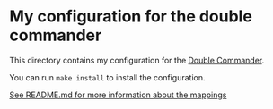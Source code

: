 # My configuration for the double commander

This directory contains my configuration for the [Double Commander](http://doublecmd.sourceforge.net/).

You can run `make install` to install the configuration.

[See README.md for more information about the mappings](/docs/shortcuts.md#double-commander-dc)
